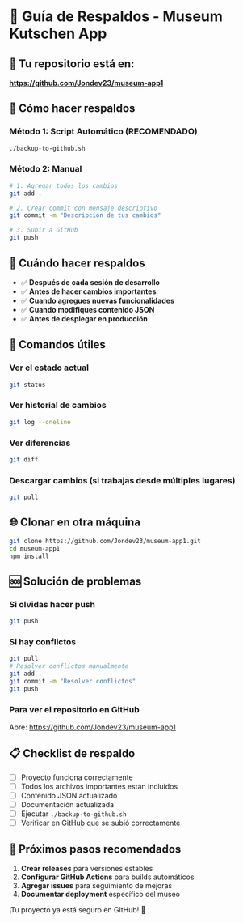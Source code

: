 # 💾 Guía de Respaldos - Museum Kutschen App

## 🎯 Tu repositorio está en:
**https://github.com/Jondev23/museum-app1**

## 🚀 Cómo hacer respaldos

### Método 1: Script Automático (RECOMENDADO)
```bash
./backup-to-github.sh
```

### Método 2: Manual
```bash
# 1. Agregar todos los cambios
git add .

# 2. Crear commit con mensaje descriptivo
git commit -m "Descripción de tus cambios"

# 3. Subir a GitHub
git push
```

## 📅 Cuándo hacer respaldos

- ✅ **Después de cada sesión de desarrollo**
- ✅ **Antes de hacer cambios importantes**
- ✅ **Cuando agregues nuevas funcionalidades**
- ✅ **Cuando modifiques contenido JSON**
- ✅ **Antes de desplegar en producción**

## 🔄 Comandos útiles

### Ver el estado actual
```bash
git status
```

### Ver historial de cambios
```bash
git log --oneline
```

### Ver diferencias
```bash
git diff
```

### Descargar cambios (si trabajas desde múltiples lugares)
```bash
git pull
```

## 🌐 Clonar en otra máquina

```bash
git clone https://github.com/Jondev23/museum-app1.git
cd museum-app1
npm install
```

## 🆘 Solución de problemas

### Si olvidas hacer push
```bash
git push
```

### Si hay conflictos
```bash
git pull
# Resolver conflictos manualmente
git add .
git commit -m "Resolver conflictos"
git push
```

### Para ver el repositorio en GitHub
Abre: https://github.com/Jondev23/museum-app1

## 📋 Checklist de respaldo

- [ ] Proyecto funciona correctamente
- [ ] Todos los archivos importantes están incluidos
- [ ] Contenido JSON actualizado
- [ ] Documentación actualizada
- [ ] Ejecutar `./backup-to-github.sh`
- [ ] Verificar en GitHub que se subió correctamente

## 🎯 Próximos pasos recomendados

1. **Crear releases** para versiones estables
2. **Configurar GitHub Actions** para builds automáticos
3. **Agregar issues** para seguimiento de mejoras
4. **Documentar deployment** específico del museo

¡Tu proyecto ya está seguro en GitHub! 🎉
